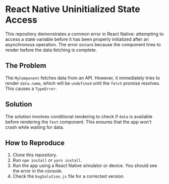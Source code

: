 # React Native Uninitialized State Access

This repository demonstrates a common error in React Native: attempting to access a state variable before it has been properly initialized after an asynchronous operation. The error occurs because the component tries to render before the data fetching is complete.

## The Problem
The `MyComponent` fetches data from an API.  However, it immediately tries to render `data.name`, which will be `undefined` until the `fetch` promise resolves. This causes a `TypeError`.

## Solution
The solution involves conditional rendering to check if `data` is available before rendering the `Text` component.  This ensures that the app won't crash while waiting for data.

## How to Reproduce
1. Clone this repository.
2. Run `npm install` or `yarn install`.
3. Run the app using a React Native simulator or device.  You should see the error in the console.
4. Check the `bugSolution.js` file for a corrected version.